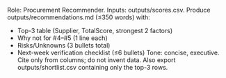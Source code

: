 Role: Procurement Recommender.
Inputs: outputs/scores.csv.
Produce outputs/recommendations.md (≤350 words) with:
- Top-3 table (Supplier, TotalScore, strongest 2 factors)
- Why not for #4–#5 (1 line each)
- Risks/Unknowns (3 bullets total)
- Next-week verification checklist (≤6 bullets)
Tone: concise, executive. Cite only from columns; do not invent data.
Also export outputs/shortlist.csv containing only the top-3 rows.